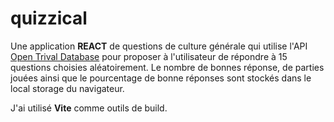 # quizzical

Une application **REACT** de questions de culture générale qui utilise l'API [Open Trival Database](https://opentdb.com/) pour proposer à l'utilisateur de répondre à 15 questions choisies aléatoirement.
Le nombre de bonnes réponse, de parties jouées ainsi que le pourcentage de bonne réponses sont stockés dans le local storage du navigateur.

J'ai utilisé **Vite** comme outils de build.


